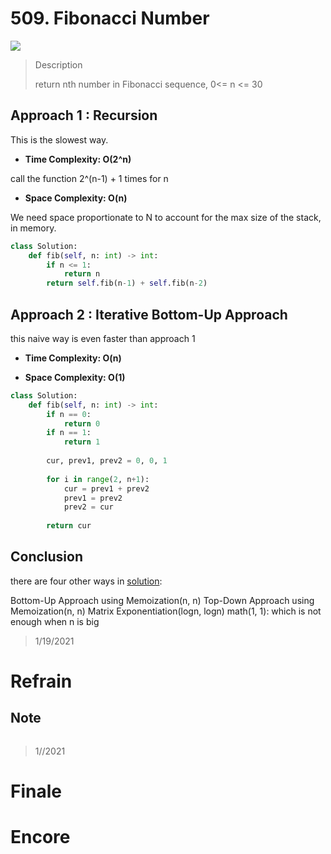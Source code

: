 # 509. Fibonacci Number

![](https://img.shields.io/badge/Difficulty-Easy-%235cb85c)

> Description
> 
> return nth number in Fibonacci sequence, 0<= n <= 30

## Approach 1 : Recursion

This is the slowest way.

- **Time Complexity: O(2^n)**

call the function 2^(n-1) + 1 times for n

- **Space Complexity: O(n)**

We need space proportionate to N to account for the max size of the stack, in memory.


```python
class Solution:
    def fib(self, n: int) -> int:
        if n <= 1:
            return n
        return self.fib(n-1) + self.fib(n-2)
```

## Approach 2 : Iterative Bottom-Up Approach

this naive way is even faster than approach 1

- **Time Complexity: O(n)**

- **Space Complexity: O(1)**


```python
class Solution:
    def fib(self, n: int) -> int:
        if n == 0:
            return 0
        if n == 1:
            return 1
        
        cur, prev1, prev2 = 0, 0, 1
        
        for i in range(2, n+1):
            cur = prev1 + prev2
            prev1 = prev2
            prev2 = cur
        
        return cur
```

## Conclusion

there are four other ways in [solution](https://leetcode.com/problems/fibonacci-number/solution/):

Bottom-Up Approach using Memoization(n, n)
Top-Down Approach using Memoization(n, n)
Matrix Exponentiation(logn, logn)
math(1, 1): which is not enough when n is big


> 1/19/2021

# Refrain

## Note

```python

```

> 1//2021

# Finale

# Encore